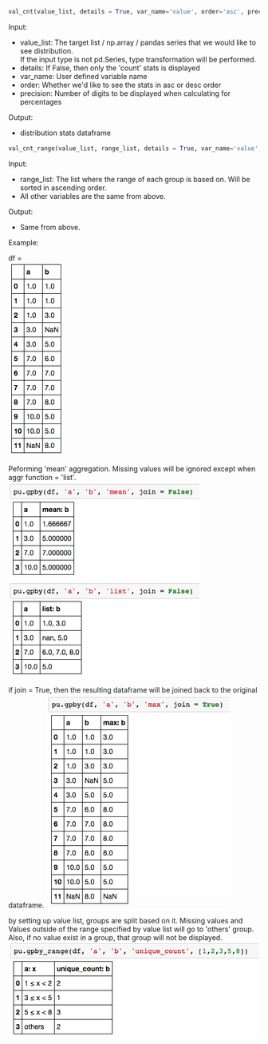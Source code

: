 ```python
val_cnt(value_list, details = True, var_name='value', order='asc', precision=3)
```

Input:  
* value_list: The target list / np.array / pandas series that we would like to see distribution.   
    If the input type is not pd.Series, type transformation will be performed.  
* details:    If False, then only the 'count' stats is displayed  
* var_name:   User defined variable name
* order:      Whether we'd like to see the stats in asc or desc order 
* precision:  Number of digits to be displayed when calculating for percentages  
    
Output:            
* distribution stats dataframe   

```python
val_cnt_range(value_list, range_list, details = True, var_name='value', order='asc', precision=3)
```

Input:
* range_list:  The list where the range of each group is based on. Will be sorted in ascending order.  
* All other variables are the same from above.  

Output: 
* Same from above. 

Example:    

df =   
![](imgs/gpby-1.png)   

Peforming 'mean' aggregation. Missing values will be ignored except when aggr function = 'list'. 
![](imgs/gpby-2.png)  

if join = True, then the resulting dataframe will be joined back to the original dataframe. 
![](imgs/gpby-3.png)  

by setting up value list, groups are split based on it. Missing values and Values outside of the range specified by value list will go to 'others' group.  Also, if no value exist in a group, that group will not be displayed.  
![](imgs/gpby-4.png)  
